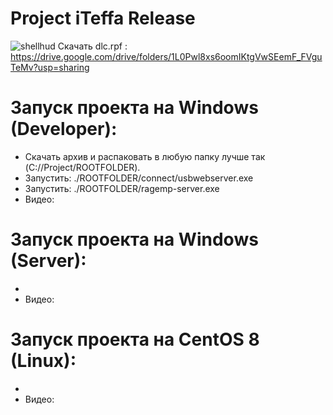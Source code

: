 # Project iTeffa Release

![shellhud](https://iteffa.com/wp-content/uploads/2020/11/shellhud.jpeg/) 
Скачать dlc.rpf : https://drive.google.com/drive/folders/1L0Pwl8xs6oomIKtgVwSEemF_FVguTeMv?usp=sharing
# Запуск проекта на Windows (Developer):
- Скачать архив и распаковать в любую папку лучше так (C://Project/ROOTFOLDER).
- Запустить: ./ROOTFOLDER/connect/usbwebserver.exe
- Запустить: ./ROOTFOLDER/ragemp-server.exe
- Видео:
# Запуск проекта на Windows (Server):
-
- Видео: 
# Запуск проекта на CentOS 8 (Linux):
-
- Видео:
